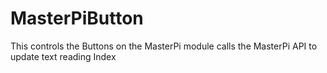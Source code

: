# MasterPiButton

This controls the Buttons on the MasterPi module calls the MasterPi API to update text reading Index
